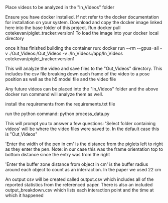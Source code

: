 Place videos to be analyzed in the "In_Videos" folder

Ensure you have docker installed. If not refer to the docker documentation for installation on your system.
Download and copy the docker image linked here into the base folder of this project.
Run docker pull cotekevan/piglet_tracker:version1
To load the image into your docker local directory

once it has finished building the container run:
docker run --rm --gpus=all -v ./Out_Videos:/Out_Videos -v ./In_Videos:/app/In_Videos cotekevan/piglet_tracker:version1

This will analyze the video and save files to the "Out_Videos" directory. This includes the csv file breaking down each frame of the video to a pose position as well as the h5 model file and the video file

Any future videos can be placed into the "In_Videos" folder and the above docker run command will analyze them as well.

install the requirements from the requirements.txt file

run the python command:
python process_data.py

This will prompt you to answer a few questions:
'Select folder containing videos' will be where the video files were saved to. In the default case this is "Out_Videos"

'Enter the width of the pen in cm' is the distance from the piglets left to right as they enter the pen. Note: in our case this was the frame orientation top to bottom distance since the entry was from the right

'Enter the buffer zone distance from object in cm' is the buffer radius around each object to count as an interraction. In the paper we used 22 cm

An output csv will be created called output.csv which includes all of the reported statistics from the referenced paper. There is also an included output_breakdown.csv which lists each interaction point and the time at which it happened

